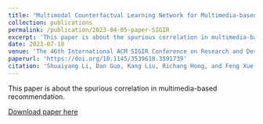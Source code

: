 ```yaml
---
title: "Multimodal Counterfactual Learning Network for Multimedia-based Recommendation"
collection: publications
permalink: /publication/2023-04-05-paper-SIGIR
excerpt: 'This paper is about the spurious correlation in multimedia-based recommendation.'
date: 2023-07-18
venue: 'The 46th International ACM SIGIR Conference on Research and Development in Information Retrieval'
paperurl: 'https://doi.org/10.1145/3539618.3591739'
citation: 'Shuaiyang Li, Dan Guo, Kang Liu, Richang Hong, and Feng Xue. 2023. "Multimodal Counterfactual Learning Network for Multimedia-based Recommendation." In <i>SIGIR. ACM, 1539–1548.</i>'
---
```

This paper is about the spurious correlation in multimedia-based recommendation.

[Download paper here](https://doi.org/10.1145/3539618.3591739)

